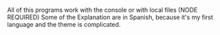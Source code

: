 All of this programs work with the console or with local files (NODE REQUIRED)
Some of the Explanation are in Spanish, because it's my first language and the theme is complicated.
